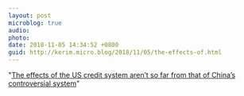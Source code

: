 ```yaml
---
layout: post
microblog: true
audio: 
photo: 
date: 2018-11-05 14:34:52 +0800
guid: http://kerim.micro.blog/2018/11/05/the-effects-of.html
---
```

"[The effects of the US credit system aren’t so far from that of China’s controversial system](https://www.vox.com/the-goods/2018/11/2/18057450/china-social-credit-score-spend-frivolously-video-games)"
